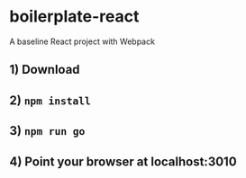 # boilerplate-react
A baseline React project with Webpack

## 1) Download 
## 2) `npm install`
## 3) `npm run go`
## 4) Point your browser at localhost:3010
